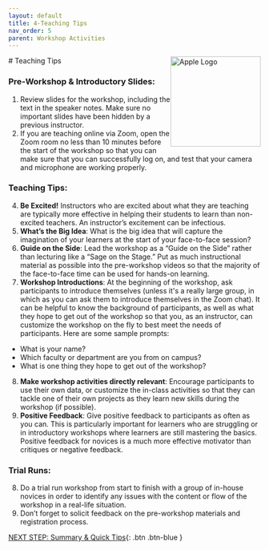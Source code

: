 ```yaml
---
layout: default
title: 4-Teaching Tips
nav_order: 5
parent: Workshop Activities
---
```

<img src="images/apple-logo.png" style="float:right;width:180px;" alt="Apple Logo">
# Teaching Tips

### Pre-Workshop & Introductory Slides:
1. Review slides for the workshop, including the text in the speaker notes. Make sure no important slides have been hidden by a previous instructor.
2. If you are teaching online via Zoom, open the Zoom room no less than 10 minutes before the start of the workshop so that you can make sure that you can successfully log on, and test that your camera and microphone are working properly.

### Teaching Tips:
4. **Be Excited!** Instructors who are excited about what they are teaching are typically more effective in helping their students to learn than non-excited teachers. An instructor’s excitement can be infectious.
5. **What’s the Big Idea**: What is the big idea that will capture the imagination of your learners at the start of your face-to-face session?
6. **Guide on the Side**: Lead the workshop as a “Guide on the Side” rather than lecturing like a “Sage on the Stage.” Put as much instructional material as possible into the pre-workshop videos so that the majority of the face-to-face time can be used for hands-on learning.
7. **Workshop Introductions**: At the beginning of the workshop, ask participants to introduce themselves (unless it's a really large group, in which as you can ask them to introduce themselves in the Zoom chat). It can be helpful to know the background of participants, as well as what they hope to get out of the workshop so that you, as an instructor, can customize the workshop on the fly to best meet the needs of participants. Here are some sample prompts: 
- What is your name?
- Which faculty or department are you from on campus?
- What is one thing they hope to get out of the workshop?
8. **Make workshop activities directly relevant**: Encourage participants to use their own data, or customize the in-class activities so that they can tackle one of their own projects as they learn new skills during the workshop (if possible).
9. **Positive Feedback**: Give positive feedback to participants as often as you can. This is particularly important for learners who are struggling or in introductory workshops where learners are still mastering the basics. Positive feedback for novices is a much more effective motivator than critiques or negative feedback.

### Trial Runs:
8. Do a trial run workshop from start to finish with a group of in-house novices in order to identify any issues with the content or flow of the workshop in a real-life situation.
9. Don’t forget to solicit feedback on the pre-workshop materials and registration process.

[NEXT STEP: Summary & Quick Tips](summary-tips.html){: .btn .btn-blue }
